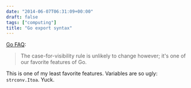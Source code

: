 ```yaml
---
date: "2014-06-07T06:31:09+00:00"
draft: false
tags: ["computing"]
title: "Go export syntax"
---
```

[Go FAQ](http://golang.org/doc/faq):

>The case-for-visibility rule is unlikely to change however; it's one of our favorite features of Go.

This is one of my least favorite features. Variables are so ugly: `strconv.Itoa`. Yuck.
